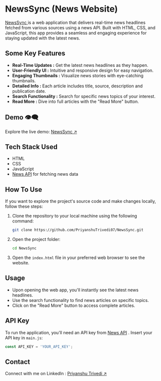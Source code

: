 # NewsSync (News Website)

<!-- ![NewsWebApp Screenshot](assets/newssync_SS.png)
![NewsWebApp Screenshot](assets/newssync_SS2.png) -->

[NewsSync ](https://priyanshutrivedi07.github.io/NewsSync/) is a web application that delivers real-time news headlines fetched from various sources using a news API. Built with HTML, CSS, and JavaScript, this app provides a seamless and engaging experience for staying updated with the latest news.

## Some Key Features

- **Real-Time Updates :** Get the latest news headlines as they happen.
- **User-Friendly UI :** Intuitive and responsive design for easy navigation.
- **Engaging Thumbnails :** Visualize news stories with eye-catching thumbnails.
- **Detailed Info :** Each article includes title, source, description and publication date.
- **Search Functionality :** Search for specific news topics of your interest.
- **Read More :** Dive into full articles with the "Read More" button.

## Demo 👁‍🗨

 Explore the live demo: [NewsSync ↗ ](https://priyanshutrivedi07.github.io/NewsSync/)

## Tech Stack Used

- HTML
- CSS
- JavaScript
- [News API](https://gnews.io/) for fetching news data

## How To Use

If you want to explore the project's source code and make changes locally, follow these steps:

1. Clone the repository to your local machine using the following command:
   ```bash
   git clone https://github.com/PriyanshuTrivedi07/NewsSync.git
2. Open the project folder:
   ```bash
   cd NewsSync
   
3. Open the `index.html` file in your preferred web browser to see the website.

## Usage

- Upon opening the web app, you'll instantly see the latest news headlines.
- Use the search functionality to find news articles on specific topics.
- Click on the "Read More" button to access complete articles.

## API Key

To run the application, you'll need an API key from [News API](https://gnews.io/) . Insert your API key in `main.js`:

```javascript
const API_KEY = 'YOUR_API_KEY';
```


<!-- ## Contributing
Contributions are welcome! If you have enhancements, bug fixes, or new features, here's how you can contribute:

#### Fork the repository.
1. Create a new branch: `git checkout -b feature/your-feature-name`
2. Make your changes and commit: `git commit -m 'Add your changes'`
3. Push to the branch: `git push origin feature/your-feature-name`
4. Open a pull request describing your changes. -->

## Contact
Connect with me on LinkedIn : [Priyanshu Trivedi ↗](https://www.linkedin.com/in/priyanshu-trivedi/)